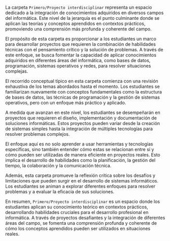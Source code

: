 La carpeta `Primero/Proyecto interdisciplinar` representa un espacio dedicado a la integración de conocimientos adquiridos en diversos campos del informática. Este nivel de la jerarquía es el punto culminante donde se aplican las teorías y conceptos aprendidos en contextos prácticos, promoviendo una comprensión más profunda y coherente del campo.

El propósito de esta carpeta es proporcionar a los estudiantes un marco para desarrollar proyectos que requieren la combinación de habilidades técnicas con el pensamiento crítico y la solución de problemas. A través de este enfoque, se busca fomentar la capacidad de aplicar conocimientos adquiridos en diferentes áreas del informática, como bases de datos, programación, sistemas operativos y redes, para resolver situaciones complejas.

El recorrido conceptual típico en esta carpeta comienza con una revisión exhaustiva de los temas abordados hasta el momento. Los estudiantes se familiarizan nuevamente con conceptos fundamentales como la estructura de bases de datos, las técnicas de programación y la gestión de sistemas operativos, pero con un enfoque más práctico y aplicado.

A medida que avanzan en este nivel, los estudiantes se desempeñarán en proyectos que requieren el diseño, implementación y documentación de soluciones informáticas. Estos proyectos pueden variar desde la creación de sistemas simples hasta la integración de múltiples tecnologías para resolver problemas complejos.

El enfoque aquí es no solo aprender a usar herramientas y tecnologías específicas, sino también entender cómo estas se relacionan entre sí y cómo pueden ser utilizadas de manera eficiente en proyectos reales. Esto implica el desarrollo de habilidades como la planificación, la gestión del tiempo, la colaboración y la comunicación técnica.

Además, esta carpeta promueve la reflexión crítica sobre los desafíos y limitaciones que pueden surgir en el desarrollo de sistemas informáticos. Los estudiantes se animan a explorar diferentes enfoques para resolver problemas y a evaluar la eficacia de sus soluciones.

En resumen, `Primero/Proyecto interdisciplinar` es un espacio donde los estudiantes aplican su conocimiento teórico en contextos prácticos, desarrollando habilidades cruciales para el desarrollo profesional en informática. A través de proyectos desafiantes y la integración de diferentes áreas del campo, se fomenta una comprensión profunda y coherente de cómo los conceptos aprendidos pueden ser utilizados en situaciones reales.
